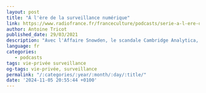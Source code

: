 ```yaml
---
layout: post
title: "À l'ère de la surveillance numérique"
link: https://www.radiofrance.fr/franceculture/podcasts/serie-a-l-ere-de-la-surveillance-numerique
author: Antoine Tricot
published_date: 29/03/2021
description: "Avec l'Affaire Snowden, le scandale Cambridge Analytica, ou encore les révélations des Spy Files par Wikileaks, j'ai pris conscience que mes activités sur internet étaient surveillées. J'ai beau le savoir, je ne fais pas grand-chose pour l'éviter. Dans ma tête, c'est comme si c'était le prix à payer pour aller sur internet. Je continue à poster mes coups de gueule sur Facebook, je consulte Twitter plusieurs fois par jour, je commande des pizzas sur internet et je fais des milliers de recherches sur google. Mais à cause de l'épidémie de Covid19, quasiment toute ma vie, sociale et professionnelle, passe par mon ordinateur ou mon smartphone. Depuis le premier confinement, les questions se bousculent dans ma tête sans que j'arrive à les ignorer : que sont les données numériques ? Que révèlent-elles sur moi ? Qui les surveille et à quoi peuvent-elles servir ? Dans quelle mesure cette surveillance numérique est-elle problématique ? J'ai donc retroussé mes manches et, armé de mes livres, mon micro et mon clavier, j'ai décidé de mener l'enquête pour comprendre ce qu'il en était."
language: fr
categories:
   - podcasts
tags: vie-privée surveillance
og-tags: vie-privée, surveillance
permalink: "/:categories/:year/:month/:day/:title/"
date: '2024-11-05 20:55:44 +0100'
---
```

